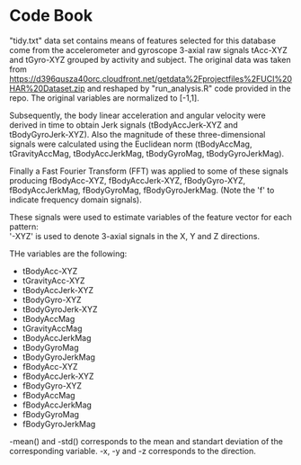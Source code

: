 Code Book
=============

"tidy.txt" data set contains means of features selected for this database come from the accelerometer and gyroscope 3-axial raw signals tAcc-XYZ and tGyro-XYZ grouped by activity and subject. 
The original data was taken from https://d396qusza40orc.cloudfront.net/getdata%2Fprojectfiles%2FUCI%20HAR%20Dataset.zip and reshaped by "run_analysis.R" code provided in the repo.
The original variables are normalized to [-1,1].

Subsequently, the body linear acceleration and angular velocity were derived in time to obtain Jerk signals (tBodyAccJerk-XYZ and tBodyGyroJerk-XYZ). Also the magnitude of these three-dimensional signals were calculated using the Euclidean norm (tBodyAccMag, tGravityAccMag, tBodyAccJerkMag, tBodyGyroMag, tBodyGyroJerkMag). 

Finally a Fast Fourier Transform (FFT) was applied to some of these signals producing fBodyAcc-XYZ, fBodyAccJerk-XYZ, fBodyGyro-XYZ, fBodyAccJerkMag, fBodyGyroMag, fBodyGyroJerkMag. (Note the 'f' to indicate frequency domain signals). 

These signals were used to estimate variables of the feature vector for each pattern:  
'-XYZ' is used to denote 3-axial signals in the X, Y and Z directions.

THe variables are the following:
* tBodyAcc-XYZ
* tGravityAcc-XYZ
* tBodyAccJerk-XYZ
* tBodyGyro-XYZ
* tBodyGyroJerk-XYZ
* tBodyAccMag
* tGravityAccMag
* tBodyAccJerkMag
* tBodyGyroMag
* tBodyGyroJerkMag
* fBodyAcc-XYZ
* fBodyAccJerk-XYZ
* fBodyGyro-XYZ
* fBodyAccMag
* fBodyAccJerkMag
* fBodyGyroMag
* fBodyGyroJerkMag

-mean() and -std() corresponds to the mean and standart deviation of the corresponding variable.
-x, -y and -z corresponds to the direction.
